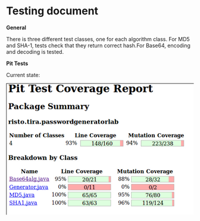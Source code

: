 <h1>Testing document</h1>

**General**

There is three different test classes, one for each algorithm class. For MD5 and SHA-1, tests check that they return correct hash.For Base64, encoding and decoding is tested.

**Pit Tests**

Current state:

![pit tests image](https://github.com/ripa1002/PasswordGeneratorLab/blob/master/documentation/images/pi_test_1.jpg)

